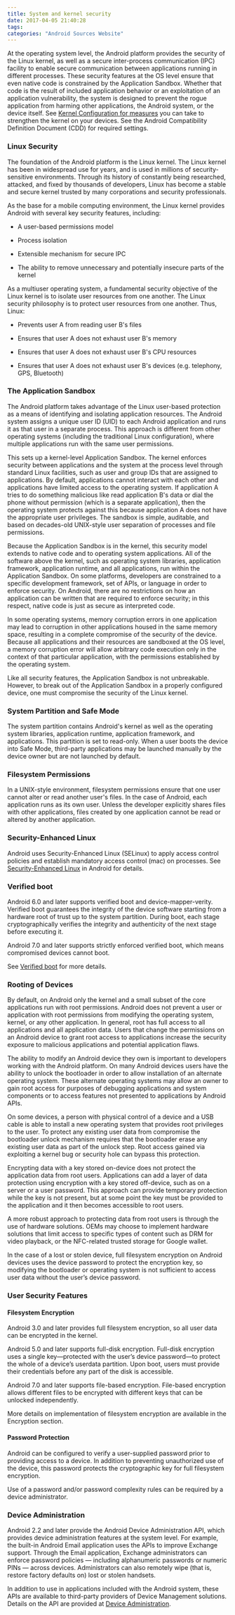 ```yaml
---
title: System and kernel security
date: 2017-04-05 21:40:28
tags:
categories: "Android Sources Website"
---
```


At the operating system level, the Android platform provides the security of the Linux kernel, as well as a secure inter-process communication (IPC) facility to enable secure communication between applications running in different processes. These security features at the OS level ensure that even native code is constrained by the Application Sandbox. Whether that code is the result of included application behavior or an exploitation of an application vulnerability, the system is designed to prevent the rogue application from harming other applications, the Android system, or the device itself. See [Kernel Configuration for measures](http://source.android.com/devices/tech/config/kernel.html) you can take to strengthen the kernel on your devices. See the Android Compatibility Definition Document (CDD) for required settings.

### Linux Security

The foundation of the Android platform is the Linux kernel. The Linux kernel has been in widespread use for years, and is used in millions of security-sensitive environments. Through its history of constantly being researched, attacked, and fixed by thousands of developers, Linux has become a stable and secure kernel trusted by many corporations and security professionals.

<!--more-->

As the base for a mobile computing environment, the Linux kernel provides Android with several key security features, including:

  * A user-based permissions model

  * Process isolation

  * Extensible mechanism for secure IPC

  * The ability to remove unnecessary and potentially insecure parts of the kernel

As a multiuser operating system, a fundamental security objective of the Linux kernel is to isolate user resources from one another. The Linux security philosophy is to protect user resources from one another. Thus, Linux:

  * Prevents user A from reading user B's files

  * Ensures that user A does not exhaust user B's memory

  * Ensures that user A does not exhaust user B's CPU resources

  * Ensures that user A does not exhaust user B's devices (e.g. telephony, GPS, Bluetooth)

### The Application Sandbox

The Android platform takes advantage of the Linux user-based protection as a means of identifying and isolating application resources. The Android system assigns a unique user ID (UID) to each Android application and runs it as that user in a separate process. This approach is different from other operating systems (including the traditional Linux configuration), where multiple applications run with the same user permissions.

This sets up a kernel-level Application Sandbox. The kernel enforces security between applications and the system at the process level through standard Linux facilities, such as user and group IDs that are assigned to applications. By default, applications cannot interact with each other and applications have limited access to the operating system. If application A tries to do something malicious like read application B's data or dial the phone without permission (which is a separate application), then the operating system protects against this because application A does not have the appropriate user privileges. The sandbox is simple, auditable, and based on decades-old UNIX-style user separation of processes and file permissions.

Because the Application Sandbox is in the kernel, this security model extends to native code and to operating system applications. All of the software above the kernel, such as operating system libraries, application framework, application runtime, and all applications, run within the Application Sandbox. On some platforms, developers are constrained to a specific development framework, set of APIs, or language in order to enforce security. On Android, there are no restrictions on how an application can be written that are required to enforce security; in this respect, native code is just as secure as interpreted code.

In some operating systems, memory corruption errors in one application may lead to corruption in other applications housed in the same memory space, resulting in a complete compromise of the security of the device. Because all applications and their resources are sandboxed at the OS level, a memory corruption error will allow arbitrary code execution only in the context of that particular application, with the permissions established by the operating system.

Like all security features, the Application Sandbox is not unbreakable. However, to break out of the Application Sandbox in a properly configured device, one must compromise the security of the Linux kernel.

### System Partition and Safe Mode

The system partition contains Android's kernel as well as the operating system libraries, application runtime, application framework, and applications. This partition is set to read-only. When a user boots the device into Safe Mode, third-party applications may be launched manually by the device owner but are not launched by default.

### Filesystem Permissions

In a UNIX-style environment, filesystem permissions ensure that one user cannot alter or read another user's files. In the case of Android, each application runs as its own user. Unless the developer explicitly shares files with other applications, files created by one application cannot be read or altered by another application.

### Security-Enhanced Linux

Android uses Security-Enhanced Linux (SELinux) to apply access control policies and establish mandatory access control (mac) on processes. See [Security-Enhanced Linux](http://source.android.com/security/selinux/index.html) in Android for details.

### Verified boot

Android 6.0 and later supports verified boot and device-mapper-verity. Verified boot guarantees the integrity of the device software starting from a hardware root of trust up to the system partition. During boot, each stage cryptographically verifies the integrity and authenticity of the next stage before executing it.

Android 7.0 and later supports strictly enforced verified boot, which means compromised devices cannot boot.

See [Verified boot](http://source.android.com/security/verifiedboot/index.html) for more details.

### Rooting of Devices

By default, on Android only the kernel and a small subset of the core applications run with root permissions. Android does not prevent a user or application with root permissions from modifying the operating system, kernel, or any other application. In general, root has full access to all applications and all application data. Users that change the permissions on an Android device to grant root access to applications increase the security exposure to malicious applications and potential application flaws.

The ability to modify an Android device they own is important to developers working with the Android platform. On many Android devices users have the ability to unlock the bootloader in order to allow installation of an alternate operating system. These alternate operating systems may allow an owner to gain root access for purposes of debugging applications and system components or to access features not presented to applications by Android APIs.

On some devices, a person with physical control of a device and a USB cable is able to install a new operating system that provides root privileges to the user. To protect any existing user data from compromise the bootloader unlock mechanism requires that the bootloader erase any existing user data as part of the unlock step. Root access gained via exploiting a kernel bug or security hole can bypass this protection.

Encrypting data with a key stored on-device does not protect the application data from root users. Applications can add a layer of data protection using encryption with a key stored off-device, such as on a server or a user password. This approach can provide temporary protection while the key is not present, but at some point the key must be provided to the application and it then becomes accessible to root users.

A more robust approach to protecting data from root users is through the use of hardware solutions. OEMs may choose to implement hardware solutions that limit access to specific types of content such as DRM for video playback, or the NFC-related trusted storage for Google wallet.

In the case of a lost or stolen device, full filesystem encryption on Android devices uses the device password to protect the encryption key, so modifying the bootloader or operating system is not sufficient to access user data without the user’s device password.

### User Security Features

#### Filesystem Encryption

Android 3.0 and later provides full filesystem encryption, so all user data can be encrypted in the kernel.

Android 5.0 and later supports full-disk encryption. Full-disk encryption uses a single key—protected with the user’s device password—to protect the whole of a device’s userdata partition. Upon boot, users must provide their credentials before any part of the disk is accessible.

Android 7.0 and later supports file-based encryption. File-based encryption allows different files to be encrypted with different keys that can be unlocked independently.

More details on implementation of filesystem encryption are available in the Encryption section.

#### Password Protection

Android can be configured to verify a user-supplied password prior to providing access to a device. In addition to preventing unauthorized use of the device, this password protects the cryptographic key for full filesystem encryption.

Use of a password and/or password complexity rules can be required by a device administrator.

### Device Administration

Android 2.2 and later provide the Android Device Administration API, which provides device administration features at the system level. For example, the built-in Android Email application uses the APIs to improve Exchange support. Through the Email application, Exchange administrators can enforce password policies — including alphanumeric passwords or numeric PINs — across devices. Administrators can also remotely wipe (that is, restore factory defaults on) lost or stolen handsets.

In addition to use in applications included with the Android system, these APIs are available to third-party providers of Device Management solutions. Details on the API are provided at [Device Administration](https://developer.android.com/guide/topics/admin/device-admin.html).
